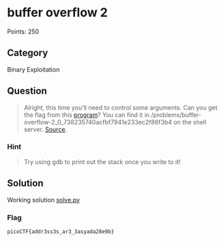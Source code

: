 # buffer overflow 2
Points: 250

## Category
Binary Exploitation

## Question
>Alright, this time you'll need to control some arguments. Can you get the flag from this [program](files/vuln)? You can find it in /problems/buffer-overflow-2_0_738235740acfbf7941e233ec2f86f3b4 on the shell server. [Source](files/vuln.c). 

### Hint
>Try using gdb to print out the stack once you write to it!

## Solution
Working solution [solve.py](solution/solve.py)


### Flag
`picoCTF{addr3ss3s_ar3_3asyada28e9b}`
